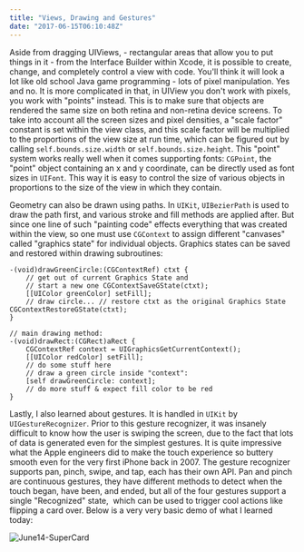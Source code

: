 ```yaml
---
title: "Views, Drawing and Gestures"
date: "2017-06-15T06:10:48Z"
---
```


Aside from dragging UIViews, - rectangular areas that allow you to put things in it - from the Interface Builder within Xcode, it is possible to create, change, and completely control a view with code. You'll think it will look a lot like old school Java game programming - lots of pixel manipulation. Yes and no. It is more complicated in that, in UIView you don't work with pixels, you work with "points" instead. This is to make sure that objects are rendered the same size on both retina and non-retina device screens. To take into account all the screen sizes and pixel densities, a "scale factor" constant is set within the view class, and this scale factor will be multiplied to the proportions of the view size at run time, which can be figured out by calling `self.bounds.size.width` or `self.bounds.size.height`. This "point" system works really well when it comes supporting fonts: `CGPoint`, the "point" object containing an x and y coordinate, can be directly used as font sizes in `UIFont`. This way it is easy to control the size of various objects in proportions to the size of the view in which they contain.

Geometry can also be drawn using paths. In `UIKit`, `UIBezierPath` is used to draw the path first, and various stroke and fill methods are applied after. But since one line of such "painting code" effects everything that was created within the view, so one must use `CGContext` to assign different "canvases" called "graphics state" for individual objects. Graphics states can be saved and restored within drawing subroutines:

```objc
-(void)drawGreenCircle:(CGContextRef) ctxt {
    // get out of current Graphics State and
    // start a new one CGContextSaveGState(ctxt);
    [[UIColor greenColor] setFill];
    // draw circle... // restore ctxt as the original Graphics State CGContextRestoreGState(ctxt);
} 

// main drawing method: 
-(void)drawRect:(CGRect)aRect {
    CGContextRef context = UIGraphicsGetCurrentContext();
    [[UIColor redColor] setFill];
    // do some stuff here 
    // draw a green circle inside "context":
    [self drawGreenCircle: context];
    // do more stuff & expect fill color to be red 
}
```

Lastly, I also learned about gestures. It is handled in `UIKit` by `UIGestureRecognizer`. Prior to this gesture recognizer, it was insanely difficult to know how the user is swiping the screen, due to the fact that lots of data is generated even for the simplest gestures. It is quite impressive what the Apple engineers did to make the touch experience so buttery smooth even for the very first iPhone back in 2007. The gesture recognizer supports pan, pinch, swipe, and tap, each has their own API. Pan and pinch are continuous gestures, they have different methods to detect when the touch began, have been, and ended, but all of the four gestures support a single "Recognized" state,  which can be used to trigger cool actions like flipping a card over. Below is a very very basic demo of what I learned today:
 

![June14-SuperCard](https://i.ibb.co/jHQn4zb/2017-06-14-Matchismo.gif)
